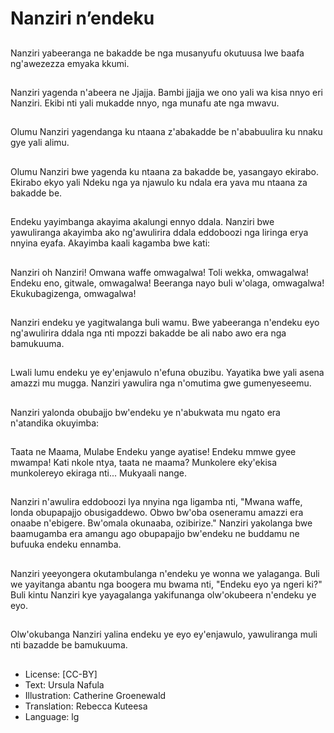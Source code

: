 # Nanziri n’endeku

##
Nanziri yabeeranga ne bakadde be
nga musanyufu okutuusa lwe baafa
ng'awezezza emyaka kkumi.

##
Nanziri yagenda n'abeera ne Jjajja.
Bambi jjajja we ono yali wa kisa
nnyo eri Nanziri. Ekibi nti yali
mukadde nnyo, nga munafu ate nga
mwavu.

##
Olumu Nanziri yagendanga ku
ntaana z'abakadde be n'ababuulira
ku nnaku gye yali alimu.

##
Olumu Nanziri bwe yagenda ku
ntaana za bakadde be, yasangayo
ekirabo. Ekirabo ekyo yali Ndeku
nga ya njawulo ku ndala era yava
mu ntaana za bakadde be.

##
Endeku yayimbanga akayima
akalungi ennyo ddala. Nanziri bwe
yawuliranga akayimba ako
ng'awulirira ddala eddoboozi nga
liringa erya nnyina eyafa.
Akayimba kaali kagamba bwe kati:

##
Nanziri oh Nanziri!
Omwana waffe omwagalwa!
Toli wekka, omwagalwa!
Endeku eno, gitwale, omwagalwa!
Beeranga nayo buli w'olaga, omwagalwa!
Ekukubagizenga, omwagalwa!

##
Nanziri endeku ye yagitwalanga buli
wamu.
Bwe yabeeranga n'endeku eyo
ng'awulirira ddala nga nti mpozzi
bakadde be ali nabo awo era nga
bamukuuma.

##
Lwali lumu endeku ye ey'enjawulo
n'efuna obuzibu. Yayatika bwe yali
asena amazzi mu mugga. Nanziri
yawulira nga n'omutima gwe
gumenyeseemu.

##
Nanziri yalonda obubajjo bw'endeku
ye n'abukwata mu ngato era
n'atandika okuyimba:

##
Taata ne Maama,
Mulabe Endeku yange ayatise!
Endeku mmwe gyee mwampa!
Kati nkole ntya, taata ne maama?
Munkolere eky'ekisa munkolereyo ekiraga nti...
Mukyaali nange.

##
Nanziri n'awulira eddoboozi lya
nnyina nga ligamba nti, "Mwana
waffe,
londa obupapajjo obusigaddewo.
Obwo bw'oba oseneramu amazzi
era onaabe n'ebigere. Bw'omala
okunaaba, ozibirize."
Nanziri yakolanga bwe
baamugamba era amangu ago
obupapajjo bw'endeku ne buddamu
ne bufuuka endeku ennamba.

##
Nanziri yeeyongera okutambulanga
n'endeku ye wonna we yalaganga.
Buli we yayitanga abantu nga
boogera mu bwama nti, "Endeku
eyo ya ngeri ki?"
Buli kintu Nanziri kye yayagalanga
yakifunanga olw'okubeera n'endeku
ye eyo.

##
Olw'okubanga Nanziri yalina endeku
ye eyo ey'enjawulo, yawuliranga
muli nti bazadde be bamukuuma.

##
* License: [CC-BY]
* Text: Ursula Nafula
* Illustration: Catherine Groenewald
* Translation: Rebecca Kuteesa
* Language: lg
